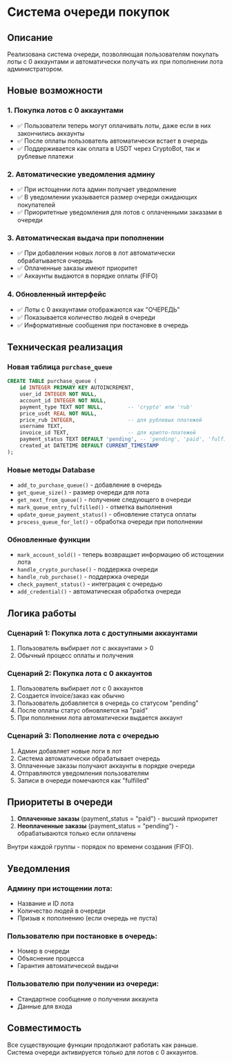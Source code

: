 # Система очереди покупок

## Описание

Реализована система очереди, позволяющая пользователям покупать лоты с 0 аккаунтами и автоматически получать их при пополнении лота администратором.

## Новые возможности

### 1. Покупка лотов с 0 аккаунтами

- ✅ Пользователи теперь могут оплачивать лоты, даже если в них закончились аккаунты
- ✅ После оплаты пользователь автоматически встает в очередь
- ✅ Поддерживается как оплата в USDT через CryptoBot, так и рублевые платежи

### 2. Автоматические уведомления админу

- ✅ При истощении лота админ получает уведомление
- ✅ В уведомлении указывается размер очереди ожидающих покупателей
- ✅ Приоритетные уведомления для лотов с оплаченными заказами в очереди

### 3. Автоматическая выдача при пополнении

- ✅ При добавлении новых логов в лот автоматически обрабатывается очередь
- ✅ Оплаченные заказы имеют приоритет
- ✅ Аккаунты выдаются в порядке оплаты (FIFO)

### 4. Обновленный интерфейс

- ✅ Лоты с 0 аккаунтами отображаются как "ОЧЕРЕДЬ"
- ✅ Показывается количество людей в очереди
- ✅ Информативные сообщения при постановке в очередь

## Техническая реализация

### Новая таблица `purchase_queue`

```sql
CREATE TABLE purchase_queue (
    id INTEGER PRIMARY KEY AUTOINCREMENT,
    user_id INTEGER NOT NULL,
    account_id INTEGER NOT NULL,
    payment_type TEXT NOT NULL,        -- 'crypto' или 'rub'
    price_usdt REAL NOT NULL,
    price_rub INTEGER,                 -- для рублевых платежей
    username TEXT,
    invoice_id TEXT,                   -- для крипто-платежей
    payment_status TEXT DEFAULT 'pending', -- 'pending', 'paid', 'fulfilled'
    created_at DATETIME DEFAULT CURRENT_TIMESTAMP
);
```

### Новые методы Database

- `add_to_purchase_queue()` - добавление в очередь
- `get_queue_size()` - размер очереди для лота
- `get_next_from_queue()` - получение следующего в очереди
- `mark_queue_entry_fulfilled()` - отметка выполнения
- `update_queue_payment_status()` - обновление статуса оплаты
- `process_queue_for_lot()` - обработка очереди при пополнении

### Обновленные функции

- `mark_account_sold()` - теперь возвращает информацию об истощении лота
- `handle_crypto_purchase()` - поддержка очереди
- `handle_rub_purchase()` - поддержка очереди
- `check_payment_status()` - интеграция с очередью
- `add_credential()` - автоматическая обработка очереди

## Логика работы

### Сценарий 1: Покупка лота с доступными аккаунтами
1. Пользователь выбирает лот с аккаунтами > 0
2. Обычный процесс оплаты и получения

### Сценарий 2: Покупка лота с 0 аккаунтов
1. Пользователь выбирает лот с 0 аккаунтов
2. Создается invoice/заказ как обычно
3. Пользователь добавляется в очередь со статусом "pending"
4. После оплаты статус обновляется на "paid"
5. При пополнении лота автоматически выдается аккаунт

### Сценарий 3: Пополнение лота с очередью
1. Админ добавляет новые логи в лот
2. Система автоматически обрабатывает очередь
3. Оплаченные заказы получают аккаунты в порядке очереди
4. Отправляются уведомления пользователям
5. Записи в очереди помечаются как "fulfilled"

## Приоритеты в очереди

1. **Оплаченные заказы** (payment_status = "paid") - высший приоритет
2. **Неоплаченные заказы** (payment_status = "pending") - обрабатываются только если оплачены

Внутри каждой группы - порядок по времени создания (FIFO).

## Уведомления

### Админу при истощении лота:
- Название и ID лота
- Количество людей в очереди
- Призыв к пополнению (если очередь не пуста)

### Пользователю при постановке в очередь:
- Номер в очереди
- Объяснение процесса
- Гарантия автоматической выдачи

### Пользователю при получении из очереди:
- Стандартное сообщение о получении аккаунта
- Данные для входа

## Совместимость

Все существующие функции продолжают работать как раньше. Система очереди активируется только для лотов с 0 аккаунтов.